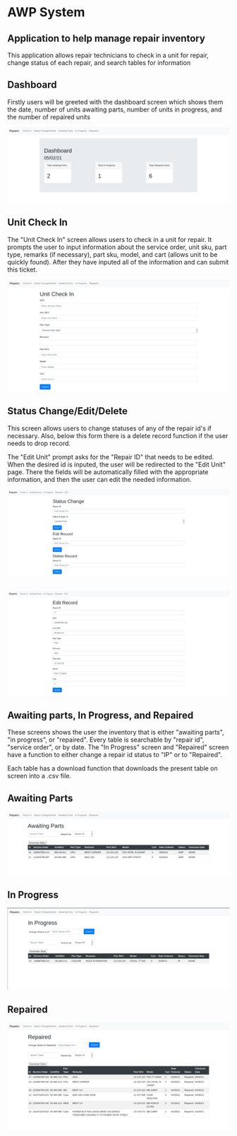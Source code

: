 # AWP System
## Application to help manage repair inventory

This application allows repair technicians to check in a unit for repair, change status of each repair, and search tables for information

## Dashboard

Firstly users will be greeted with the dashboard screen which shows them the date, number of units awaiting parts, number of units in progress, and the number of repaired units

![dashboard.png](https://github.com/anguyenrgb/AWP-System/blob/6369bcfe335df7dcd34a86200522ce2768729683/AWP%20Screenshot/dashboard.png)

## Unit Check In

The "Unit Check In" screen allows users to check in a unit for repair. It prompts the user to input information about the service order, unit sku, part type, remarks (if necessary), part sku, model, and cart (allows unit to be quickly found). After they have inputed all of the information and can submit this ticket.

![checkin.png](https://github.com/anguyenrgb/AWP-System/blob/6369bcfe335df7dcd34a86200522ce2768729683/AWP%20Screenshot/checkin.png)

## Status Change/Edit/Delete

This screen allows users to change statuses of any of the repair id's if necessary. Also, below this form there is a delete record function if the user needs to drop record.

The "Edit Unit" prompt asks for the "Repair ID" that needs to be edited. When the desired id is inputed, the user will be redirected to the "Edit Unit" page. There the fields will be automatically filled with the appropriate information, and then the user can edit the needed information. 

![StatusChange.png](https://github.com/anguyenrgb/AWP-System/blob/6e53108e5478ee980b4a48c29ebfb2f1f3e7eedf/AWP%20Screenshot/StatusChange.png)

##

![EditRecord.png](https://github.com/anguyenrgb/AWP-System/blob/7dc595d97cd9cd4f79a962f8078f4c5a0e661711/AWP%20Screenshot/EditRecord.png)


## Awaiting parts, In Progress, and Repaired
These screens shows the user the inventory that is either "awaiting parts", "in progress", or "repaired". Every table is searchable by "repair id", "service order", or by date. The "In Progress" screen and "Repaired" screen have a function to either change a repair id status to "IP" or to "Repaired".

Each table has a download function that downloads the present table on screen into a .csv file.

## Awaiting Parts

![awp.png](https://github.com/anguyenrgb/AWP-System/blob/6369bcfe335df7dcd34a86200522ce2768729683/AWP%20Screenshot/awp.png)

## In Progress

![ip.png](https://github.com/anguyenrgb/AWP-System/blob/6369bcfe335df7dcd34a86200522ce2768729683/AWP%20Screenshot/ip.png)

## Repaired

![repaired.png](https://github.com/anguyenrgb/AWP-System/blob/6369bcfe335df7dcd34a86200522ce2768729683/AWP%20Screenshot/repaired.png)



